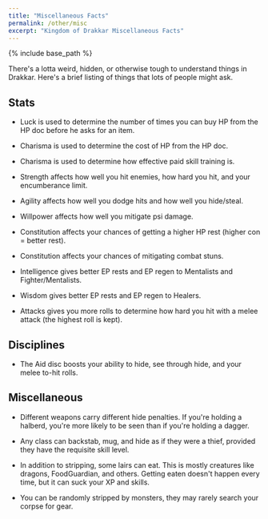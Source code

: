 ```yaml
---
title: "Miscellaneous Facts"
permalink: /other/misc
excerpt: "Kingdom of Drakkar Miscellaneous Facts"
---
```


{% include base_path %}

There's a lotta weird, hidden, or otherwise tough to understand things in Drakkar. Here's a brief listing of things that lots of people might ask.

## Stats

* Luck is used to determine the number of times you can buy HP from the HP doc before he asks for an item.

* Charisma is used to determine the cost of HP from the HP doc.

* Charisma is used to determine how effective paid skill training is.

* Strength affects how well you hit enemies, how hard you hit, and your encumberance limit.

* Agility affects how well you dodge hits and how well you hide/steal.

* Willpower affects how well you mitigate psi damage.

* Constitution affects your chances of getting a higher HP rest (higher con = better rest).

* Constitution affects your chances of mitigating combat stuns.

* Intelligence gives better EP rests and EP regen to Mentalists and Fighter/Mentalists.

* Wisdom gives better EP rests and EP regen to Healers.

* Attacks gives you more rolls to determine how hard you hit with a melee attack (the highest roll is kept).

## Disciplines

* The Aid disc boosts your ability to hide, see through hide, and your melee to-hit rolls.

## Miscellaneous

* Different weapons carry different hide penalties. If you're holding a halberd, you're more likely to be seen than if you're holding a dagger.

* Any class can backstab, mug, and hide as if they were a thief, provided they have the requisite skill level.

* In addition to stripping, some lairs can eat. This is mostly creatures like dragons, FoodGuardian, and others. Getting eaten doesn't happen every time, but it can suck your XP and skills.

* You can be randomly stripped by monsters, they may rarely search your corpse for gear.

